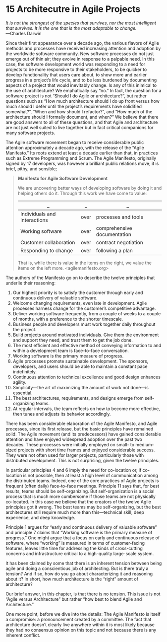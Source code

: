 15 Architecutre in Agile Projects
===

_It is not the strongest of the species that survives, nor the most intelligent that survives. It is the one that is the most adaptable to change._  
—Charles Darwin

Since their first appearance over a decade ago, the various flavors of Agile methods and processes have received increasing attention and adoption by the worldwide software community. New software processes do not just emerge out of thin air; they evolve in response to a palpable need. In this case, the software development world was responding to a need for projects to be more responsive to their stakeholders, to be quicker to develop functionality that users care about, to show more and earlier progress in a project’s life cycle, and to be less burdened by documenting aspects of a project that would inevitably change. Is any of this inimical to the use of architecture? We emphatically say “no.” In fact, the question for a software project is not “Should I do Agile or architecture?”, but rather questions such as “How much architecture should I do up front versus how much should I defer until the project’s requirements have solidified somewhat?”, “When and how should I refactor?”, and “How much of the architecture should I formally document, and when?” We believe that there are good answers to all of these questions, and that Agile and architecture are not just well suited to live together but in fact critical companions for many software projects.

The Agile software movement began to receive considerable public attention approximately a decade ago, with the release of the “Agile Manifesto.” Its roots extend at least a decade earlier than that, in practices such as Extreme Programming and Scrum. The Agile Manifesto, originally signed by 17 developers, was however a brilliant public relations move; it is brief, pithy, and sensible;

> **Manifesto for Agile Software Development**
>
> We are uncovering better ways of developing software by doing it and helping others do it. Through this work we have come to value:
>
>  _ | _ | _
> --|--|--
> Individuals and interactions | over | processes and tools
> Working software | over | comprehensive documentation
> Customer collaboration | over | contract negotiation
> Responding to change | over | following a plan
>
> That is, while there is value in the items on the right, we value the items on the left more. <agilemanifesto.org>

The authors of the Manifesto go on to describe the twelve principles that underlie their reasoning:

1. Our highest priority is to satisfy the customer through early and continuous delivery of valuable software.
2. Welcome changing requirements, even late in development. Agile processes harness change for the customer’s competitive advantage.
3. Deliver working software frequently, from a couple of weeks to a couple of months, with a preference to the shorter timescale.
4. Business people and developers must work together daily throughout the project.
5. Build projects around motivated individuals. Give them the environment and support they need, and trust them to get the job done.
6. The most efficient and effective method of conveying information to and within a development team is face-to-face conversation.
7. Working software is the primary measure of progress.
8. Agile processes promote sustainable development. The sponsors, developers, and users should be able to maintain a constant pace indefinitely.
9. Continuous attention to technical excellence and good design enhances agility.
10. Simplicity—the art of maximizing the amount of work not done—is essential.
11. The best architectures, requirements, and designs emerge from self-organizing teams.
12. At regular intervals, the team reflects on how to become more effective, then tunes and adjusts its behavior accordingly.

There has been considerable elaboration of the Agile Manifesto, and Agile processes, since its first release, but the basic principles have remained solid. The Agile movement (and its predecessors) have gained considerable attention and have enjoyed widespread adoption over the past two decades. These processes were initially employed on small- to medium-sized projects with short time frames and enjoyed considerable success. They were not often used for larger projects, particularly those with distributed development. This is not surprising, given the twelve principles.

In particular principles 4 and 6 imply the need for co-location or, if co-location is not possible, then at least a high level of communication among the distributed teams. Indeed, one of the core practices of Agile projects is frequent (often daily) face-to-face meetings. Principle 11 says that, for best results, teams should be self-organizing. But self-organization is a social process that is much more cumbersome if those teams are not physically co-located. In this case we believe that the creators of the twelve Agile principles got it wrong. The best teams may be self-organizing, but the best architectures still require much more than this—technical skill, deep experience, and deep knowledge.

Principle 1 argues for “early and continuous delivery of valuable software” and principle 7 claims that “Working software is the primary measure of progress.” One might argue that a focus on early and continuous release of software, where “working” is measured in terms of customer-facing features, leaves little time for addressing the kinds of cross-cutting concerns and infrastructure critical to a high-quality large-scale system.

It has been claimed by some that there is an inherent tension between being agile and doing a conscientious job of architecting. But is there truly a tension? And if so, how do you go about characterizing it and reasoning about it? In short, how much architecture is the “right” amount of architecture?

Our brief answer, in this chapter, is that there is no tension. This issue is not “Agile versus Architecture” but rather “how best to blend Agile and Architecture.”

One more point, before we dive into the details: The Agile Manifesto is itself a compromise: a pronouncement created by a committee. The fact that architecture doesn’t clearly live anywhere within it is most likely because they had no consensus opinion on this topic and not because there is any inherent conflict.